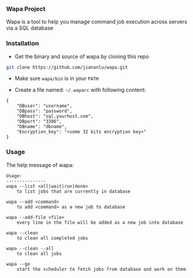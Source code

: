 ### Wapa Project

Wapa is a tool to help you manage command job execution across servers via a SQL database

### Installation

* Get the binary and source of wapa by cloning this repo

```bash
git clone https://github.com/jiananlu/wapa.git
```

* Make sure ```wapa/bin``` is in your ```PATH```

* Create a file named: ```~/.waparc``` with following content:

```
{
    "DBuser": "username",
    "DBpass": "password",
    "DBhost": "sql.yourhost.com",
    "DBport": "3306",
    "DBname": "dbname",
    "Encryption_key": "<some 32 bits encryption key>"
}
```

### Usage

The help message of wapa:

```
Usage:
---------------
wapa --list <all|wait|run|done>
    to list jobs that are currently in database

wapa --add <command>
    to add <command> as a new job to database

wapa --add-file <file>
    every line in the file will be added as a new job into database

wapa --clean
    to clean all completed jobs
    
wapa --clean --all
    to clean all jobs

wapa --go
    start the scheduler to fetch jobs from database and work on them
```